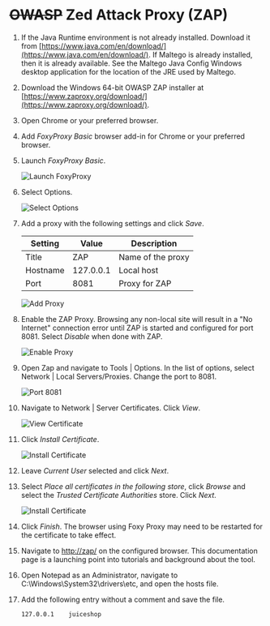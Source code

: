 # ~~OWASP~~ Zed Attack Proxy (ZAP)


1. If the Java Runtime environment is not already installed. Download it from [https://www.java.com/en/download/](https://www.java.com/en/download/). If Maltego is already installed, then it is already available. See the Maltego Java Config Windows desktop application for the location of the JRE used by Maltego. 

1. Download the Windows 64-bit OWASP ZAP installer at [https://www.zaproxy.org/download/](https://www.zaproxy.org/download/).

1. Open Chrome or your preferred browser.

1. Add _FoxyProxy Basic_ browser add-in for Chrome or your preferred browser.

1. Launch _FoxyProxy Basic_.

    ![Launch FoxyProxy](./images/FoxyProxy00.png "FoxyProxy extension")

1. Select Options.

    ![Select Options](./images/FoxyProxy01.png "Select Options")

1. Add a proxy with the following settings and click _Save_.  
  
    | Setting  | Value | Description |
    | -------- | ------- | ------- | 
    | Title | ZAP | Name of the proxy |
    | Hostname | 127.0.0.1 | Local host |
    | Port | 8081 | Proxy for ZAP |

    ![Add Proxy](./images/FoxyProxy02.png "Add Proxy")

1. Enable the ZAP Proxy. Browsing any non-local site will result in a "No Internet" connection error until ZAP is started and configured for port 8081. Select _Disable_ when done with ZAP.

    ![Enable Proxy](./images/FoxyProxy04.png "Enable Proxy")

1. Open Zap and navigate to Tools | Options. In the list of options, select  Network | Local Servers/Proxies. Change the port to 8081.

    ![Port 8081](./images/ZAP00.png "Port 8081")

1. Navigate to Network | Server Certificates. Click _View_.

    ![View Certificate](./images/ZAP01.png "View Certificate")

1. Click _Install Certificate_.

    ![Install Certificate](./images/ZAP02.png "Install Certificate")

1. Leave _Current User_ selected and click _Next_.

1. Select _Place all certificates in the following store_, click _Browse_ and select the _Trusted Certificate Authorities_ store. Click _Next_.

    ![Install Certificate](./images/BurpCert02.png "Install Certificate")

1. Click _Finish_. The browser using Foxy Proxy may need to be restarted for the certificate to take effect.

1. Navigate to [http://zap/](http://zap/) on the configured browser. This documentation page is a launching point into tutorials and background about the tool.

1. Open Notepad as an Administrator, navigate to C:\Windows\System32\drivers\etc, and open the hosts file.

1. Add the following entry without a comment and save the file.

    ```
    127.0.0.1    juiceshop
    ```
